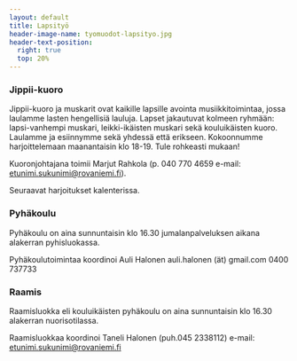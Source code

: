 ```yaml
---
layout: default
title: Lapsityö
header-image-name: tyomuodot-lapsityo.jpg
header-text-position:
  right: true
  top: 20%
---
```


### Jippii-kuoro

Jippii-kuoro ja muskarit ovat kaikille lapsille avointa musiikkitoimintaa, jossa laulamme lasten hengellisiä lauluja. Lapset jakautuvat kolmeen ryhmään: lapsi-vanhempi muskari, leikki-ikäisten muskari sekä kouluikäisten kuoro. Laulamme ja esiinnymme sekä yhdessä että erikseen. Kokoonnumme harjoittelemaan maanantaisin klo 18-19. Tule rohkeasti mukaan!

Kuoronjohtajana toimii Marjut Rahkola (p. 040 770 4659 e-mail: etunimi.sukunimi@rovaniemi.fi).

Seuraavat harjoitukset kalenterissa.

### Pyhäkoulu

Pyhäkoulu on aina sunnuntaisin klo 16.30 jumalanpalveluksen aikana alakerran pyhisluokassa.

Pyhäkoulutoimintaa koordinoi Auli Halonen auli.halonen (ät) gmail.com 0400 737733

### Raamis

Raamisluokka eli kouluikäisten pyhäkoulu on aina sunnuntaisin klo 16.30 alakerran nuorisotilassa.

Raamisluokkaa koordinoi Taneli Halonen (puh.045 2338112) e-mail: etunimi.sukunimi@rovaniemi.fi